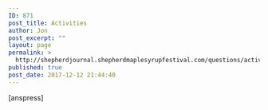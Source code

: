 ```yaml
---
ID: 871
post_title: Activities
author: Jon
post_excerpt: ""
layout: page
permalink: >
  http://shepherdjournal.shepherdmaplesyrupfestival.com/questions/activities
published: true
post_date: 2017-12-12 21:44:40
---
```

[anspress]
